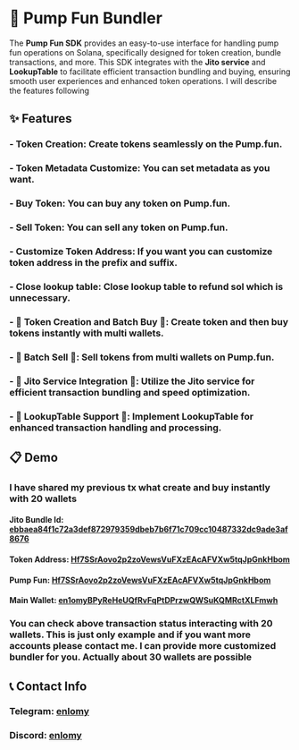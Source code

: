 # 💊 Pump Fun Bundler

The **Pump Fun SDK** provides an easy-to-use interface for handling pump fun operations on Solana, specifically designed for token creation, bundle transactions, and more. This SDK integrates with the **Jito service** and **LookupTable** to facilitate efficient transaction bundling and buying, ensuring smooth user experiences and enhanced token operations.
I will describe the features following

## ✨ Features

### - **Token Creation**: Create tokens seamlessly on the Pump.fun.
### - **Token Metadata Customize**: You can set metadata as you want.
### - **Buy Token**: You can buy any token on Pump.fun.
### - **Sell Token**: You can sell any token on Pump.fun.
### - **Customize Token Address**: If you want you can customize token address in the prefix and suffix.
### - **Close lookup table**: Close lookup table to refund sol which is unnecessary.
### - 🚀 **Token Creation and Batch Buy** 🚀: Create token and then buy tokens instantly with multi wallets.
### - 🚀 **Batch Sell** 🚀: Sell tokens from multi wallets on Pump.fun.
### - 🚀 **Jito Service Integration** 🚀: Utilize the Jito service for efficient transaction bundling and speed optimization.
### - 🚀 **LookupTable Support** 🚀: Implement LookupTable for enhanced transaction handling and processing.

## 📋 Demo

### I have shared my previous tx what create and buy instantly with 20 wallets
#### Jito Bundle Id: [ebbaea84f1c72a3def872979359dbeb7b6f71c709cc10487332dc9ade3af8676](https://explorer.jito.wtf/bundle/ebbaea84f1c72a3def872979359dbeb7b6f71c709cc10487332dc9ade3af8676)
#### Token Address: [Hf7SSrAovo2p2zoVewsVuFXzEAcAFVXw5tqJpGnkHbom](https://solscan.io/token/Hf7SSrAovo2p2zoVewsVuFXzEAcAFVXw5tqJpGnkHbom)
#### Pump Fun: [Hf7SSrAovo2p2zoVewsVuFXzEAcAFVXw5tqJpGnkHbom](https://pump.fun/coin/Hf7SSrAovo2p2zoVewsVuFXzEAcAFVXw5tqJpGnkHbom)
#### Main Wallet: [en1omyBPyReHeUQfRvFqPtDPrzwQWSuKQMRctXLFmwh](https://solscan.io/account/en1omyBPyReHeUQfRvFqPtDPrzwQWSuKQMRctXLFmwh)

### You can check above transaction status interacting with 20 wallets. This is just only example and if you want more accounts please contact me. I can provide more customized bundler for you. Actually about 30 wallets are possible

## 📞 Contact Info

### Telegram: [enlomy](https://t.me/enlomy)
### Discord: [enlomy](https://discordapp.com/users/1074553493974691840)